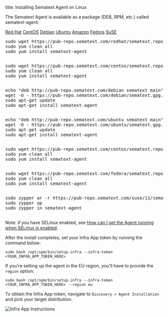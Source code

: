 title: Installing Sematext Agent on Linux

The Sematext Agent is available as a package (DEB, RPM, etc.) called sematext-agent:

<div class="mdl-tabs mdl-js-tabs mdl-js-ripple-effect">
 <div class="mdl-tabs__tab-bar">
     <a href="#redhat" class="mdl-tabs__tab is-active">Red Hat</a>
     <a href="#centos" class="mdl-tabs__tab">CentOS</a>
     <a href="#debian" class="mdl-tabs__tab">Debian</a>
     <a href="#ubuntu" class="mdl-tabs__tab">Ubuntu</a>
     <a href="#amazonlinux" class="mdl-tabs__tab">Amazon</a>
     <a href="#fedora" class="mdl-tabs__tab">Fedora</a>
     <a href="#suse" class="mdl-tabs__tab">SuSE</a>
 </div>

 <div class="mdl-tabs__panel is-active" id="redhat">
   <pre>
sudo wget https://pub-repo.sematext.com/redhat/sematext.repo -O /etc/yum.repos.d/sematext.repo
sudo yum clean all
sudo yum install sematext-agent
   </pre>
 </div>
 <div class="mdl-tabs__panel" id="centos">
   <pre>
sudo wget https://pub-repo.sematext.com/centos/sematext.repo -O /etc/yum.repos.d/sematext.repo
sudo yum clean all
sudo yum install sematext-agent
   </pre>
 </div>
 <div class="mdl-tabs__panel" id="debian">
   <pre>
echo "deb http://pub-repo.sematext.com/debian sematext main" | sudo tee /etc/apt/sources.list.d/sematext.list > /dev/null
wget -O - https://pub-repo.sematext.com/debian/sematext.gpg.key | sudo apt-key add -
sudo apt-get update
sudo apt-get install sematext-agent
   </pre>
 </div>

 <div class="mdl-tabs__panel" id="ubuntu">
   <pre>
echo "deb http://pub-repo.sematext.com/ubuntu sematext main" | sudo tee /etc/apt/sources.list.d/sematext.list > /dev/null
wget -O - https://pub-repo.sematext.com/ubuntu/sematext.gpg.key | sudo apt-key add -
sudo apt-get update
sudo apt-get install sematext-agent
   </pre>
 </div>

 <div class="mdl-tabs__panel" id="amazonlinux">
   <pre>
sudo wget https://pub-repo.sematext.com/centos/sematext.repo -O /etc/yum.repos.d/sematext.repo
sudo yum clean all
sudo yum install sematext-agent
   </pre>
 </div>

 <div class="mdl-tabs__panel" id="fedora">
   <pre>
sudo wget https://pub-repo.sematext.com/fedora/sematext.repo -O /etc/yum.repos.d/sematext.repo
sudo yum clean all
sudo yum install sematext-agent
   </pre>
 </div>

 <div class="mdl-tabs__panel" id="suse">
   <pre>
sudo zypper ar -r https://pub-repo.sematext.com/suse/11/sematext.repo
sudo zypper up
sudo zypper in sematext-agent
   </pre>
 </div>
</div>


Note: if you have SELinux enabled, see [How can I get the Agent running when SELinux is enabled](/monitoring/spm-faq/#how-do-i-get-the-agent-running-when-selinux-is-enabled).


After the install completes, set your Infra App token by running the command below:

```
sudo bash /opt/spm/bin/setup-infra --infra-token <YOUR_INFRA_APP_TOKEN_HERE>
```

If you're setting up the agent in the EU region, you'll have to provide the `region` option:

```
sudo bash /opt/spm/bin/setup-infra --infra-token <YOUR_INFRA_APP_TOKEN_HERE> --region eu
```

To obtain the Infra App token, navigate to `Discovery > Agent Installation` and pick your target distribution.

![Infra App Instructions](images/infra-app-instructions.png)
